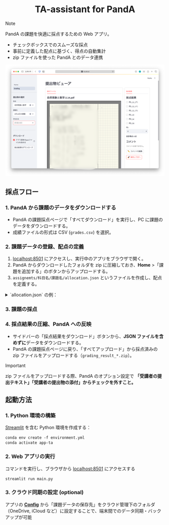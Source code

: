 <h1 align="center">TA-assistant for PandA</h1>

> [!NOTE]
> PandA の課題を快適に採点するための Web アプリ。

- チェックボックスでのスムーズな採点
- 事前に定義した配点に基づく、得点の自動集計
- zip ファイルを使った PandA とのデータ連携

![grading-view](assets/grading-view-v1.0.png)

## 採点フロー

### 1. PandA から課題のデータをダウンロードする

- PandA の課題採点ページで「すべてダウンロード」を実行し、PC に課題のデータをダウンロードする。
- 成績ファイルの形式は CSV (`grades.csv`) を選択。

### 2. 課題データの登録、配点の定義

1. [localhost:8501](http://localhost:8501) にアクセスし、実行中のアプリをブラウザで開く。
2. PandA からダウンロードしたフォルダを zip に圧縮しておき、**Home** >「課題を追加する」のボタンからアップロードする。
3. `assignemts/科目名/課題名/allocation.json` というファイルを作成し、配点を定義する。
<details>
<summary>`allocation.json` の例：</summary>

```json
{
  "問5": {
    "(a)": {
      "type": "full-or-zero", // 部分点なし, チェックボックスでの採点
      "score": 15,
      "answer": "Euler ではないが Hamilton である"
    },
    "(b)": {
      "type": "full-or-zero",
      "score": 15,
      "answer": "Euler ではないが Hamilton である"
    }
  },
  "問6": {
    "(a)": {
      "type": "full-or-zero",
      "score": 14,
      "answer": "n-1"
    },
    "(b)": {
      "type": "full-or-zero",
      "score": 16,
      "answer": "n が奇数のとき"
    },
    "(c)": {
      "type": "full-or-zero",
      "score": 16,
      "answer": "n≥3 のとき"
    }
  },
  "定理6": {
    "type": "partial", // 部分点あり, 得点記入による採点
    "score": 24,
    "answer": ""
  }
}
```

</details>

### 3. 課題の採点

### 4. 採点結果の圧縮、PandA への反映

- サイドバーの「採点結果をダウンロード」ボタンから、**JSON ファイルを含めずに**データをダウンロードする。
- PandA の課題採点ページに戻り、「すべてアップロード」から採点済みの zip ファイルをアップロードする（`grading_result_*.zip`）。

> [!IMPORTANT]
> zip ファイルをアップロードする際、PandA のオプション設定で **「受講者の提出テキスト」「受講者の提出物の添付」からチェックを外すこと。**

## 起動方法

### 1. Python 環境の構築

[Streamlit](https://streamlit.io/) を含む Python 環境を作成する：

```shell
conda env create -f environment.yml
conda activate app-ta
```

### 2. Web アプリの実行

コマンドを実行し、ブラウザから [localhost:8501](http://localhost:8501) にアクセスする

```shell
streamlit run main.py
```

### 3. クラウド同期の設定 (optional)

アプリの [**Config**](http://localhost:8501/Config) から「課題データの保存先」をクラウド管理下のフォルダ（OneDrive, iCloud など）に設定することで、端末間でのデータ同期・バックアップが可能

